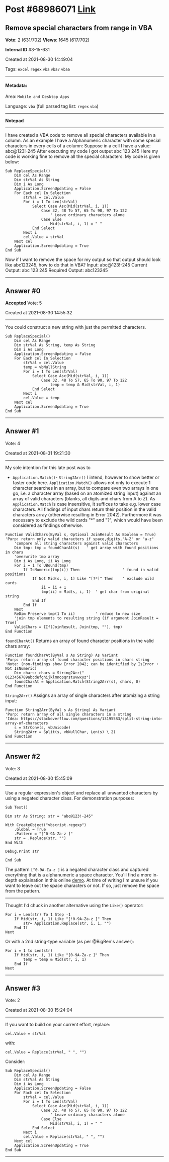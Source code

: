 
# Post \#68986071 [Link](https://stackoverflow.com/questions/68986071/)

## Remove special characters from range in VBA

**Vote**: 2 (631/702) **Views**: 1645 (617/702) 

**Internal ID** \#3-15-631

Created at 2021-08-30 14:49:04

Tags: `excel` `regex` `vba` `vba7` `vba6`

----------

#### Metadata:

Area: `Mobile and Desktop Apps`

Language: `vba` (full parsed tag list: `regex` `vba`)

----------

**Notepad**


----------

I have created a VBA code to remove all special characters available in a column. As an example I have a Alphanumeric character with some special characters in every cells of a column:
Suppose in a cell I have a value: abc@123!-245
After executing my code I got output abc 123 245
Here my code is working fine to remove all the special characters. My code is given below:
```
Sub ReplaceSpecial()
    Dim cel As Range
    Dim strVal As String
    Dim i As Long
    Application.ScreenUpdating = False
    For Each cel In Selection
        strVal = cel.Value
        For i = 1 To Len(strVal)
            Select Case Asc(Mid(strVal, i, 1))
                Case 32, 48 To 57, 65 To 90, 97 To 122
                    ' Leave ordinary characters alone
                Case Else
                    Mid(strVal, i, 1) = " "
            End Select
        Next i
        cel.Value = strVal
    Next cel
    Application.ScreenUpdating = True
End Sub
```

Now if I want to remove the space for my output so that output should look like abc123245, how to do that in VBA?
Input: abc@123!-245
Current Output: abc 123 245
Required Output: abc123245


----------
        
## Answer \#0

**Accepted** Vote: 5

Created at 2021-08-30 14:55:32

------------

You could construct a new string with just the permitted characters.
```
Sub ReplaceSpecial()
    Dim cel As Range
    Dim strVal As String, temp As String
    Dim i As Long
    Application.ScreenUpdating = False
    For Each cel In Selection
        strVal = cel.Value
        temp = vbNullString
        For i = 1 To Len(strVal)
            Select Case Asc(Mid(strVal, i, 1))
                Case 32, 48 To 57, 65 To 90, 97 To 122
                    temp = temp & Mid(strVal, i, 1)                   
            End Select
        Next i
        cel.Value = temp
    Next cel
    Application.ScreenUpdating = True
End Sub
```



------------
    
    
## Answer \#1

 Vote: 4

Created at 2021-08-31 19:21:30

------------

My sole intention for this late post was to
- `Application.Match()`- `String2Arr()`
I  intend, however to show better or faster code here.
`Application.Match()` allows not only to execute 1 character searches in an array, but to compare even two arrays in one go,
i.e. a character array (based on an atomized string input) against an array of valid characters (blanks, all digits and chars from A to Z).
As `Application.Match` is case insensitive, it suffices to take e.g. lower case characters.
All findings of input chars return their position in the valid characters array (otherwise resulting in Error 2042).
Furthermore it was necessary to exclude the wild cards "*" and "?", which would have been considered as findings otherwise.
```
Function ValidChars(ByVal s, Optional JoinResult As Boolean = True)
'Purp: return only valid characters if space,digits,"A-Z" or "a-z"
    'compare all string characters against valid characters
    Dim tmp: tmp = foundCharAt(s)   ' get array with found positions in chars
    'overwrite tmp array
    Dim i As Long, ii As Long
    For i = 1 To UBound(tmp)
        If IsNumeric(tmp(i)) Then                   ' found in valid positions
            If Not Mid(s, i, 1) Like "[?*]" Then    ' exclude wild cards
                ii = ii + 1
                tmp(ii) = Mid(s, i, 1)  ' get char from original string
            End If
        End If
    Next
    ReDim Preserve tmp(1 To ii)         ' reduce to new size
    'join tmp elements to resulting string (if argument JoinResult = True)
    ValidChars = IIf(JoinResult, Join(tmp, ""), tmp)
End Function
```

`foundCharAt()`
Returns an array of found character positions in the valid chars array:
```
Function foundCharAt(ByVal s As String) As Variant
'Purp: return array of found character positions in chars string
'Note: (non-findings show Error 2042; can be identified by IsError + Not IsNumeric)
    Dim chars: chars = String2Arr(" 0123456789abcdefghijklmnopqrstuvwxyz")
    foundCharAt = Application.Match(String2Arr(s), chars, 0)
End Function
```

`String2Arr()`
Assigns an array of single characters after atomizing a string input:
```
Function String2Arr(ByVal s As String) As Variant
'Purp: return array of all single characters in a string
'Idea: https://stackoverflow.com/questions/13195583/split-string-into-array-of-characters
    s = StrConv(s, vbUnicode)
    String2Arr = Split(s, vbNullChar, Len(s) \ 2)
End Function
```



------------
    
    
## Answer \#2

 Vote: 3

Created at 2021-08-30 15:45:09

------------

Use a regular expression's object and replace all unwanted characters by using a negated character class. For demonstration purposes:
```
Sub Test()

Dim str As String: str = "abc@123!-245"

With CreateObject("vbscript.regexp")
    .Global = True
    .Pattern = "[^0-9A-Za-z ]"
    str = .Replace(str, "")
End With

Debug.Print str

End Sub
```

The pattern `[^0-9A-Za-z ]` is a negated character class and captured everything that is  a alphanumeric  a space character. You'll find a more in-depth explaination in this online [demo](https://regex101.com/r/lMKSgE/1).
At time of writing I'm unsure if you want to leave out the space characters or not. If so, just remove the space from the pattern.

---


Thought I'd chuck in another alternative using the `Like()` operator:
```
For i = Len(str) To 1 Step -1
    If Mid(str, i, 1) Like "[!0-9A-Za-z ]" Then
        str= Application.Replace(str, i, 1, "")
    End If
Next
```

Or with a 2nd string-type variable (as per @BigBen's answer):
```
For i = 1 to Len(str)
    If Mid(str, i, 1) Like "[0-9A-Za-z ]" Then
        temp = temp & Mid(str, i, 1)
    End If
Next
```



------------
    
    
## Answer \#3

 Vote: 2

Created at 2021-08-30 15:24:04

------------

If you want to build on your current effort, replace:
```
cel.Value = strVal
```

with:
```
cel.Value = Replace(strVal, " ", "")
```

Consider:
```
Sub ReplaceSpecial()
    Dim cel As Range
    Dim strVal As String
    Dim i As Long
    Application.ScreenUpdating = False
    For Each cel In Selection
        strVal = cel.Value
        For i = 1 To Len(strVal)
            Select Case Asc(Mid(strVal, i, 1))
                Case 32, 48 To 57, 65 To 90, 97 To 122
                    ' Leave ordinary characters alone
                Case Else
                    Mid(strVal, i, 1) = " "
            End Select
        Next i
        cel.Value = Replace(strVal, " ", "")
    Next cel
    Application.ScreenUpdating = True
End Sub
```



------------
    
    